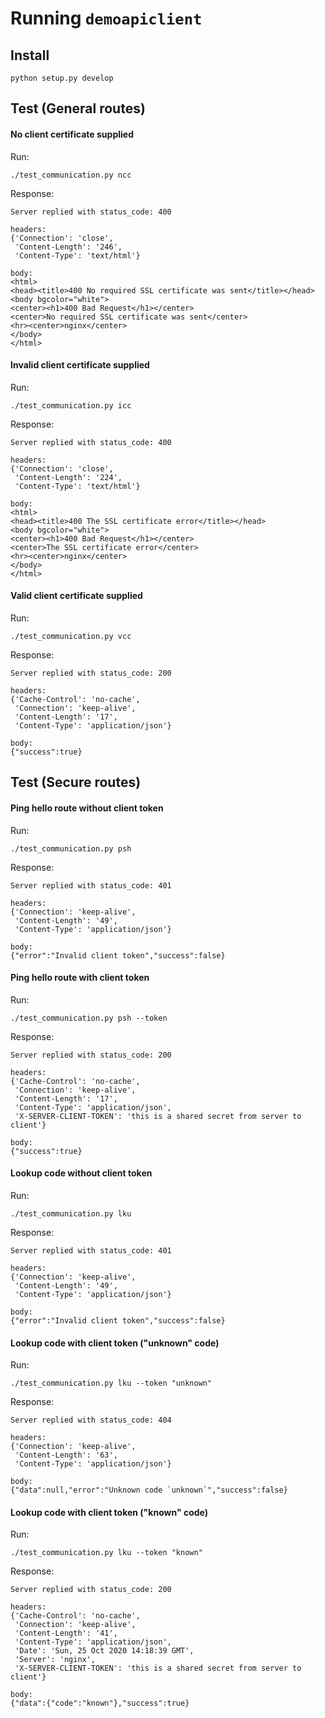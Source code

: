 # Running `demoapiclient`

## Install

```
python setup.py develop
```

## Test (General routes)

#### No client certificate supplied

Run:

```
./test_communication.py ncc
```

Response:

```
Server replied with status_code: 400

headers:
{'Connection': 'close',
 'Content-Length': '246',
 'Content-Type': 'text/html'}

body:
<html>
<head><title>400 No required SSL certificate was sent</title></head>
<body bgcolor="white">
<center><h1>400 Bad Request</h1></center>
<center>No required SSL certificate was sent</center>
<hr><center>nginx</center>
</body>
</html>
```

#### Invalid client certificate supplied

Run:

```
./test_communication.py icc
```

Response:

```
Server replied with status_code: 400

headers:
{'Connection': 'close',
 'Content-Length': '224',
 'Content-Type': 'text/html'}

body:
<html>
<head><title>400 The SSL certificate error</title></head>
<body bgcolor="white">
<center><h1>400 Bad Request</h1></center>
<center>The SSL certificate error</center>
<hr><center>nginx</center>
</body>
</html>
```

#### Valid client certificate supplied

Run:

```
./test_communication.py vcc
```

Response:

```
Server replied with status_code: 200

headers:
{'Cache-Control': 'no-cache',
 'Connection': 'keep-alive',
 'Content-Length': '17',
 'Content-Type': 'application/json'}

body:
{"success":true}
```

## Test (Secure routes)

#### Ping hello route without client token

Run:

```
./test_communication.py psh
```

Response:

```
Server replied with status_code: 401

headers:
{'Connection': 'keep-alive',
 'Content-Length': '49',
 'Content-Type': 'application/json'}

body:
{"error":"Invalid client token","success":false}
```

#### Ping hello route with client token

Run:

```
./test_communication.py psh --token
```

Response:

```
Server replied with status_code: 200

headers:
{'Cache-Control': 'no-cache',
 'Connection': 'keep-alive',
 'Content-Length': '17',
 'Content-Type': 'application/json',
 'X-SERVER-CLIENT-TOKEN': 'this is a shared secret from server to client'}

body:
{"success":true}
```

#### Lookup code without client token

Run:

```
./test_communication.py lku
```

Response:

```
Server replied with status_code: 401

headers:
{'Connection': 'keep-alive',
 'Content-Length': '49',
 'Content-Type': 'application/json'}

body:
{"error":"Invalid client token","success":false}
```

#### Lookup code with client token ("unknown" code)

Run:

```
./test_communication.py lku --token "unknown"
```

Response:

```
Server replied with status_code: 404

headers:
{'Connection': 'keep-alive',
 'Content-Length': '63',
 'Content-Type': 'application/json'}

body:
{"data":null,"error":"Unknown code `unknown`","success":false}
```

#### Lookup code with client token ("known" code)

Run:

```
./test_communication.py lku --token "known"
```

Response:

```
Server replied with status_code: 200

headers:
{'Cache-Control': 'no-cache',
 'Connection': 'keep-alive',
 'Content-Length': '41',
 'Content-Type': 'application/json',
 'Date': 'Sun, 25 Oct 2020 14:18:39 GMT',
 'Server': 'nginx',
 'X-SERVER-CLIENT-TOKEN': 'this is a shared secret from server to client'}

body:
{"data":{"code":"known"},"success":true}
```
